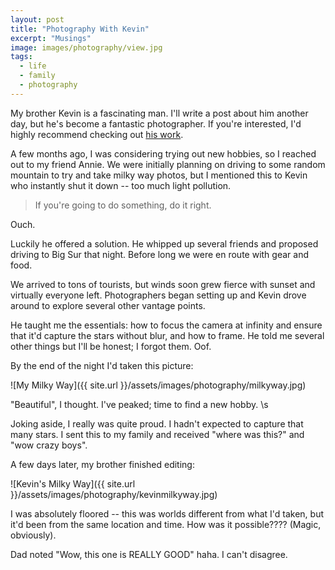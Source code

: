 ```yaml
---
layout: post
title: "Photography With Kevin"
excerpt: "Musings"
image: images/photography/view.jpg
tags: 
  - life
  - family
  - photography
---
```


My brother Kevin is a fascinating man. I'll write a post about him another day, but he's become
a fantastic photographer. If you're interested, I'd highly recommend checking out [his work](http://akevinyang.com).

A few months ago, I was considering trying out new hobbies, so I reached out to my friend Annie. We were initially
planning on driving to some random mountain to try and take milky way photos, but I mentioned this to 
Kevin who instantly shut it down -- too much light pollution. 

> If you're going to do something, do it right.

Ouch.

Luckily he offered a solution. He whipped up several friends and proposed driving to Big Sur that night. Before long
we were en route with gear and food.

We arrived to tons of tourists, but winds soon grew fierce with sunset and virtually everyone left. Photographers began
setting up and Kevin drove around to explore several other vantage points. 

He taught me the essentials: how to focus the camera at infinity and ensure that it'd capture the stars
without blur, and how to frame. He told me several other things but I'll be honest; I forgot them. Oof.

By the end of the night I'd taken this picture:

![My Milky Way]({{ site.url }}/assets/images/photography/milkyway.jpg)

"Beautiful", I thought. I've peaked; time to find a new hobby. \s

Joking aside, I really was quite proud. I hadn't expected to capture that many stars.
I sent this to my family and received "where was this?" and "wow crazy boys".

A few days later, my brother finished editing:

![Kevin's Milky Way]({{ site.url }}/assets/images/photography/kevinmilkyway.jpg)

I was absolutely floored -- this was worlds different from what I'd taken, but it'd been from the same location and time. How was it possible???? (Magic, obviously).

Dad noted "Wow, this one is REALLY GOOD" haha. I can't disagree.
